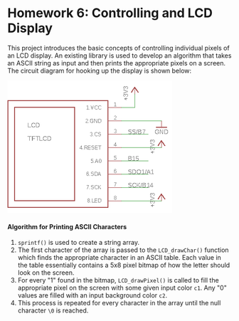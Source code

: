 # Homework 6: Controlling and LCD Display
This project introduces the basic concepts of controlling individual pixels of an LCD display. An existing library is used to develop an algorithm that takes an ASCII string as input and then prints the appropriate pixels on a screen. The circuit diagram for hooking up the display is shown below:

![image](lcd.png)

#### Algorithm for Printing ASCII Characters
1. `sprintf()` is used to create a string array.
2. The first character of the array is passed to the `LCD_drawChar()` function which finds the appropriate character in an ASCII table. Each value in the table essentially contains a 5x8 pixel bitmap of how the letter should look on the screen.
3. For every "1" found in the bitmap, `LCD_drawPixel()` is called to fill the appropriate pixel on the screen with some given input color `c1`. Any "0" values are filled with an input background color `c2`.
4. This process is repeated for every character in the array until the null character `\0` is reached.
